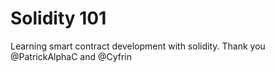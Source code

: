 # Solidity 101

Learning smart contract development with solidity.
Thank you @PatrickAlphaC and @Cyfrin
